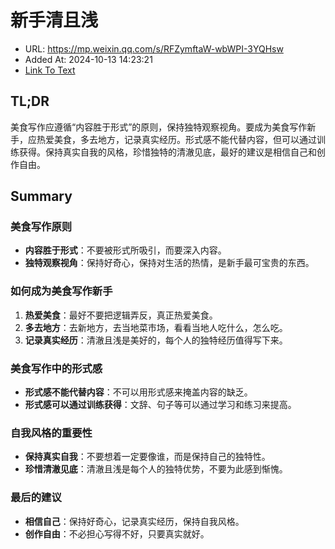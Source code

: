 # 新手清且浅
- URL: https://mp.weixin.qq.com/s/RFZymftaW-wbWPI-3YQHsw
- Added At: 2024-10-13 14:23:21
- [Link To Text](2024-10-13-新手清且浅_raw.md)

## TL;DR
美食写作应遵循“内容胜于形式”的原则，保持独特观察视角。要成为美食写作新手，应热爱美食，多去地方，记录真实经历。形式感不能代替内容，但可以通过训练获得。保持真实自我的风格，珍惜独特的清澈见底，最好的建议是相信自己和创作自由。

## Summary
### 美食写作原则
- **内容胜于形式**：不要被形式所吸引，而要深入内容。
- **独特观察视角**：保持好奇心，保持对生活的热情，是新手最可宝贵的东西。

### 如何成为美食写作新手
1. **热爱美食**：最好不要把逻辑弄反，真正热爱美食。
2. **多去地方**：去新地方，去当地菜市场，看看当地人吃什么，怎么吃。
3. **记录真实经历**：清澈且浅是美好的，每个人的独特经历值得写下来。

### 美食写作中的形式感
- **形式感不能代替内容**：不可以用形式感来掩盖内容的缺乏。
- **形式感可以通过训练获得**：文辞、句子等可以通过学习和练习来提高。

### 自我风格的重要性
- **保持真实自我**：不要想着一定要像谁，而是保持自己的独特性。
- **珍惜清澈见底**：清澈且浅是每个人的独特优势，不要为此感到惭愧。

### 最后的建议
- **相信自己**：保持好奇心，记录真实经历，保持自我风格。
- **创作自由**：不必担心写得不好，只要真实就好。

